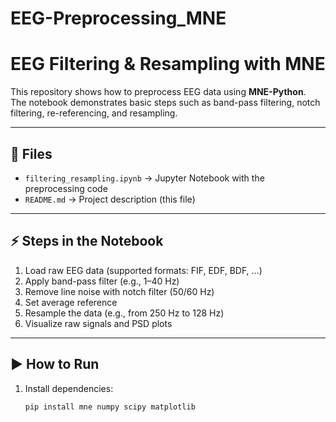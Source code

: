 # EEG-Preprocessing_MNE
# EEG Filtering & Resampling with MNE

This repository shows how to preprocess EEG data using **MNE-Python**.  
The notebook demonstrates basic steps such as band-pass filtering, notch filtering, re-referencing, and resampling.

---

## 📂 Files
- `filtering_resampling.ipynb` → Jupyter Notebook with the preprocessing code
- `README.md` → Project description (this file)

---

## ⚡ Steps in the Notebook
1. Load raw EEG data (supported formats: FIF, EDF, BDF, …)  
2. Apply band-pass filter (e.g., 1–40 Hz)  
3. Remove line noise with notch filter (50/60 Hz)  
4. Set average reference  
5. Resample the data (e.g., from 250 Hz to 128 Hz)  
6. Visualize raw signals and PSD plots  

---

## ▶️ How to Run
1. Install dependencies:
   ```bash
   pip install mne numpy scipy matplotlib
